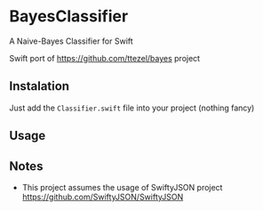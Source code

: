 # BayesClassifier
A Naive-Bayes Classifier for Swift

Swift port of https://github.com/ttezel/bayes project

## Instalation
Just add the `Classifier.swift` file into your project (nothing fancy)

## Usage


## Notes
* This project assumes the usage of SwiftyJSON project https://github.com/SwiftyJSON/SwiftyJSON


